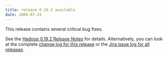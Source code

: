 ```yaml
---
title: release 0.19.2 available
date: 2009-07-23
---
```

<!---
  Licensed under the Apache License, Version 2.0 (the "License");
  you may not use this file except in compliance with the License.
  You may obtain a copy of the License at

   http://www.apache.org/licenses/LICENSE-2.0

  Unless required by applicable law or agreed to in writing, software
  distributed under the License is distributed on an "AS IS" BASIS,
  WITHOUT WARRANTIES OR CONDITIONS OF ANY KIND, either express or implied.
  See the License for the specific language governing permissions and
  limitations under the License. See accompanying LICENSE file.
-->

This release contains several critical bug fixes.

See the [Hadoop 0.19.2 Release
Notes](http://hadoop.apache.org/docs/r0.19.2/releasenotes.html) for
details. Alternatively, you can look at the complete [change log for
this release](http://hadoop.apache.org/docs/r0.19.2/changes.html) or the
[Jira issue log for all
releases](http://issues.apache.org/jira/browse/HADOOP?report=com.atlassian.jira.plugin.system.project:changelog-panel).

